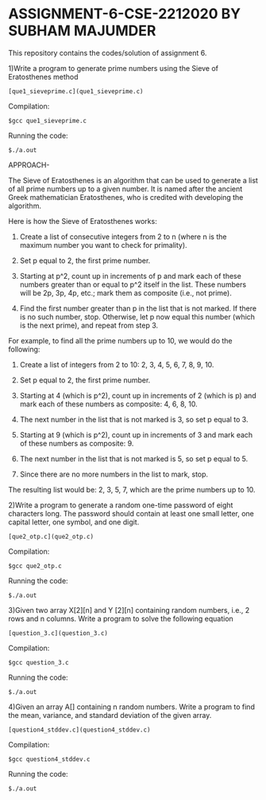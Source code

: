 # ASSIGNMENT-6-CSE-2212020 BY SUBHAM MAJUMDER
This repository contains the codes/solution of assignment 6.

1)Write a program to generate prime numbers using the Sieve of Eratosthenes method
 
 `[que1_sieveprime.c](que1_sieveprime.c)`
 
Compilation:

`$gcc que1_sieveprime.c`

Running the code:

`$./a.out`

APPROACH-

The Sieve of Eratosthenes is an algorithm that can be used to generate a list of all prime numbers up to a given number.
It is named after the ancient Greek mathematician Eratosthenes, who is credited with developing the algorithm.

Here is how the Sieve of Eratosthenes works:

1) Create a list of consecutive integers from 2 to n (where n is the maximum number you want to check for primality).

2) Set p equal to 2, the first prime number.

3) Starting at p^2, count up in increments of p and mark each of these numbers greater than or equal to p^2 itself in the list.
   These numbers will be 2p, 3p, 4p, etc.; mark them as composite (i.e., not prime).

4) Find the first number greater than p in the list that is not marked. 
   If there is no such number, stop. Otherwise, let p now equal this number (which is the next prime),
   and repeat from step 3.

For example, to find all the prime numbers up to 10, we would do the following:

1) Create a list of integers from 2 to 10: 2, 3, 4, 5, 6, 7, 8, 9, 10.

2) Set p equal to 2, the first prime number.

3) Starting at 4 (which is p^2), count up in increments of 2 (which is p) and mark each of these numbers as composite: 4, 6, 8, 10.

4) The next number in the list that is not marked is 3, so set p equal to 3.

5) Starting at 9 (which is p^2), count up in increments of 3 and mark each of these numbers as composite: 9.

6) The next number in the list that is not marked is 5, so set p equal to 5.

7) Since there are no more numbers in the list to mark, stop.

The resulting list would be: 2, 3, 5, 7, which are the prime numbers up to 10.

2)Write a program to generate a random one-time password of eight characters long. The password
should contain at least one small letter, one capital letter, one symbol, and one digit.

 `[que2_otp.c](que2_otp.c)`

Compilation:

`$gcc que2_otp.c`

Running the code:

`$./a.out`

3)Given two array X[2][n] and Y [2][n] containing random numbers, i.e., 2 rows and n columns.
Write a program to solve the following equation

 `[question_3.c](question_3.c)`
 
Compilation:

`$gcc question_3.c`

Running the code:

`$./a.out`

4)Given an array A[] containing n random numbers. Write a program to find the mean, variance,
and standard deviation of the given array.

 `[question4_stddev.c](question4_stddev.c)`
 
Compilation:

`$gcc question4_stddev.c`

Running the code:

`$./a.out`
